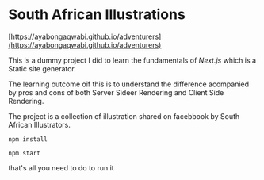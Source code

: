 # South African Illustrations
[https://ayabongaqwabi.github.io/adventurers](https://ayabongaqwabi.github.io/adventurers)


This is a dummy project I did to learn the fundamentals of *Next.js* which is a Static site generator.

The learning outcome oif this is to understand the difference acompanied by pros and cons of both Server Sideer Rendering
and Client Side Rendering.

The project is a collection of illustration shared on facebbook by South African Illustrators.

```
npm install

npm start
```

that's all you need to do to run it
